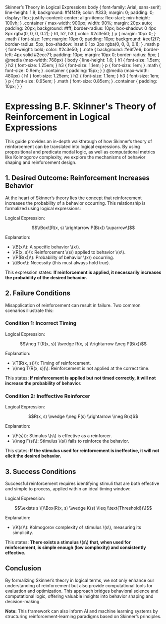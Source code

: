   Skinner’s Theory in Logical Expressions body { font-family: Arial, sans-serif; line-height: 1.8; background: #f4f4f9; color: #333; margin: 0; padding: 0; display: flex; justify-content: center; align-items: flex-start; min-height: 100vh; } .container { max-width: 900px; width: 90%; margin: 20px auto; padding: 20px; background: #fff; border-radius: 10px; box-shadow: 0 4px 8px rgba(0, 0, 0, 0.2); } h1, h2, h3 { color: #2c3e50; } p { margin: 10px 0; } .math { font-size: 1em; margin: 10px 0; padding: 10px; background: #eef2f7; border-radius: 5px; box-shadow: inset 0 1px 3px rgba(0, 0, 0, 0.1); } .math p { font-weight: bold; color: #2c3e50; } .note { background: #e6f7e6; border-left: 4px solid #2ecc71; padding: 10px; margin: 10px 0; border-radius: 5px; } @media (max-width: 768px) { body { line-height: 1.6; } h1 { font-size: 1.5em; } h2 { font-size: 1.25em; } h3 { font-size: 1.1em; } p { font-size: 1em; } .math { font-size: 0.9em; } .container { padding: 15px; } } @media (max-width: 480px) { h1 { font-size: 1.25em; } h2 { font-size: 1.1em; } h3 { font-size: 1em; } p { font-size: 0.95em; } .math { font-size: 0.85em; } .container { padding: 10px; } }

Expressing B.F. Skinner's Theory of Reinforcement in Logical Expressions
========================================================================

This guide provides an in-depth walkthrough of how Skinner’s theory of reinforcement can be translated into logical expressions. By using propositional and predicate modal logic, as well as computational metrics like Kolmogorov complexity, we explore the mechanisms of behavior shaping and reinforcement design.

1\. Desired Outcome: Reinforcement Increases Behavior
-----------------------------------------------------

At the heart of Skinner’s theory lies the concept that reinforcement increases the probability of a behavior occurring. This relationship is formalized using logical expressions:

Logical Expression:

$$\\Box\[R(x, s) \\rightarrow P(B(x)) \\uparrow\]$$

Explanation:

*   \\(B(x)\\): A specific behavior \\(x\\).
*   \\(R(x, s)\\): Reinforcement \\(s\\) applied to behavior \\(x\\).
*   \\(P(B(x))\\): Probability of behavior \\(x\\) occurring.
*   \\(\\Box\\): Necessity (this must always hold true).

This expression states: **If reinforcement is applied, it necessarily increases the probability of the desired behavior.**

2\. Failure Conditions
----------------------

Misapplication of reinforcement can result in failure. Two common scenarios illustrate this:

### Condition 1: Incorrect Timing

Logical Expression:

$$\\neg T(R(x, s)) \\wedge R(x, s) \\rightarrow \\neg P(B(x))$$

Explanation:

*   \\(T(R(x, s))\\): Timing of reinforcement.
*   \\(\\neg T(R(x, s))\\): Reinforcement is not applied at the correct time.

This states: **If reinforcement is applied but not timed correctly, it will not increase the probability of behavior.**

### Condition 2: Ineffective Reinforcer

Logical Expression:

$$R(x, s) \\wedge \\neg F(s) \\rightarrow \\neg B(x)$$

Explanation:

*   \\(F(s)\\): Stimulus \\(s\\) is effective as a reinforcer.
*   \\(\\neg F(s)\\): Stimulus \\(s\\) fails to reinforce the behavior.

This states: **If the stimulus used for reinforcement is ineffective, it will not elicit the desired behavior.**

3\. Success Conditions
----------------------

Successful reinforcement requires identifying stimuli that are both effective and simple to process, applied within an ideal timing window:

Logical Expression:

$$\\exists s \[\\Box(R(x, s) \\wedge K(s) \\leq \\text{Threshold})\]$$

Explanation:

*   \\(K(s)\\): Kolmogorov complexity of stimulus \\(s\\), measuring its simplicity.

This states: **There exists a stimulus \\(s\\) that, when used for reinforcement, is simple enough (low complexity) and consistently effective.**

Conclusion
----------

By formalizing Skinner’s theory in logical terms, we not only enhance our understanding of reinforcement but also provide computational tools for evaluation and optimization. This approach bridges behavioral science and computational logic, offering valuable insights into behavior shaping and decision-making.

**Note:** This framework can also inform AI and machine learning systems by structuring reinforcement-learning paradigms based on Skinner’s principles.
